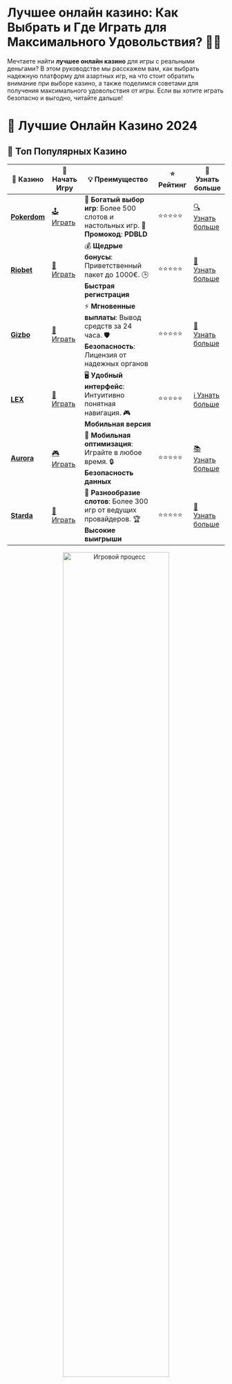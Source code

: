 # **Лучшее онлайн казино: Как Выбрать и Где Играть для Максимального Удовольствия? 🎰💸**

Мечтаете найти **лучшее онлайн казино** для игры с реальными деньгами? В этом руководстве мы расскажем вам, как выбрать надежную платформу для азартных игр, на что стоит обратить внимание при выборе казино, а также поделимся советами для получения максимального удовольствия от игры. Если вы хотите играть безопасно и выгодно, читайте дальше!

# 🎰 Лучшие Онлайн Казино 2024

## 🌟 Топ Популярных Казино

| 🎲 **Казино** | 🔗 **Начать Игру** | 💡 **Преимущество** | ⭐ **Рейтинг** | 🔗 **Узнать больше** |
|--------------|---------------------|---------------------|----------------|----------------------|
| [**Pokerdom**](https://brandplay.link/4k77v2yx) | [🕹️ Играть](https://brandplay.link/4k77v2yx) | 🎉 **Богатый выбор игр**: Более 500 слотов и настольных игр. 🎁 **Промокод**: **PDBLD** | ⭐⭐⭐⭐⭐ | [🔍 Узнать больше](https://brandplay.link/4k77v2yx) |
| [**Riobet**](https://brandplay.link/7xBLTPyj) | [🎰 Играть](https://brandplay.link/7xBLTPyj) | 💰 **Щедрые бонусы**: Приветственный пакет до 1000€. 🕒 **Быстрая регистрация** | ⭐⭐⭐⭐⭐ | [📖 Узнать больше](https://brandplay.link/7xBLTPyj) |
| [**Gizbo**](https://brandplay.link/bprXw4YV) | [🎲 Играть](https://brandplay.link/bprXw4YV) | ⚡ **Мгновенные выплаты**: Вывод средств за 24 часа. 🛡️ **Безопасность**: Лицензия от надежных органов | ⭐⭐⭐⭐⭐ | [📝 Узнать больше](https://brandplay.link/bprXw4YV) |
| [**LEX**](https://brandplay.link/zW4hdDFV) | [🤑 Играть](https://brandplay.link/zW4hdDFV) | 🖥️ **Удобный интерфейс**: Интуитивно понятная навигация. 🎮 **Мобильная версия** | ⭐⭐⭐⭐⭐ | [ℹ️ Узнать больше](https://brandplay.link/zW4hdDFV) |
| [**Aurora**](https://10trafic-stat2.com/click/668546556bcc6313411604bd/6766/13032/subaccount) | [🎮 Играть](https://10trafic-stat2.com/click/668546556bcc6313411604bd/6766/13032/subaccount) | 📱 **Мобильная оптимизация**: Играйте в любое время. 🔒 **Безопасность данных** | ⭐⭐⭐⭐⭐ | [📚 Узнать больше](https://10trafic-stat2.com/click/668546556bcc6313411604bd/6766/13032/subaccount) |
| [**Starda**](https://brandplay.link/fB7xwRFL) | [🎯 Играть](https://brandplay.link/fB7xwRFL) | 🎰 **Разнообразие слотов**: Более 300 игр от ведущих провайдеров. 🏆 **Высокие выигрыши** | ⭐⭐⭐⭐⭐ | [🔎 Узнать больше](https://brandplay.link/fB7xwRFL) |

<div align="center">
    <img src="https://i.pinimg.com/originals/87/9e/b9/879eb9354dd0699582408b68f2e253b2.gif" alt="Игровой процесс" width="70%">
</div>

## 💎 Лучшие Бонусы и Акции

| 🎲 **Казино** | 🔗 **Начать Игру** | 💡 **Преимущество** | ⭐ **Рейтинг** | 🔗 **Узнать больше** |
|--------------|---------------------|---------------------|----------------|----------------------|
| [**Kometa**](https://brandplay.link/8ZymQJV8) | [🎰 Играть](https://brandplay.link/8ZymQJV8) | 🎁 **Эксклюзивные бонусы**: Регулярные акции и промо. 🔄 **Программы лояльности** | ⭐⭐⭐⭐☆ | [🔍 Узнать больше](https://brandplay.link/8ZymQJV8) |
| [**R7**](https://brandplay.link/bMd3Yjsw) | [🕹️ Играть](https://brandplay.link/bMd3Yjsw) | 🕒 **Круглосуточная поддержка**: Всегда на связи. 💸 **Высокие лимиты** | ⭐⭐⭐⭐☆ | [📖 Узнать больше](https://brandplay.link/bMd3Yjsw) |
| [**7K**](https://brandplay.link/BvQyFShp) | [🎲 Играть](https://brandplay.link/BvQyFShp) | 🌟 **Эксклюзивные бонусы**: Только для VIP игроков. 🎉 **Сезонные акции** | ⭐⭐⭐⭐☆ | [📝 Узнать больше](https://brandplay.link/BvQyFShp) |
| [**Kent**](https://brandplay.link/Fv2WP3js) | [🤑 Играть](https://brandplay.link/Fv2WP3js) | 📈 **Высокий RTP**: Более 98%. 💼 **Профессиональная поддержка** | ⭐⭐⭐⭐☆ | [ℹ️ Узнать больше](https://brandplay.link/Fv2WP3js) |
| [**1Xslots**](https://brandplay.link/hSB1khtr) | [🎮 Играть](https://brandplay.link/hSB1khtr) | 🎉 **Множество акций**: Еженедельные бонусы и турниры. 🛡️ **Безопасность** | ⭐⭐⭐⭐☆ | [📚 Узнать больше](https://brandplay.link/hSB1khtr) |
| [**Gama**](https://brandplay.link/j6NMKsDz) | [🎯 Играть](https://brandplay.link/j6NMKsDz) | 🔍 **Интуитивный интерфейс**: Легкость использования. 🏅 **Престижные турниры** | ⭐⭐⭐⭐☆ | [🔎 Узнать больше](https://brandplay.link/j6NMKsDz) |

<div align="center">
    <img src="https://i.pinimg.com/originals/87/9e/b9/879eb9354dd0699582408b68f2e253b2.gif" alt="Игровой процесс" width="70%">
</div>

## 🚀 Быстрые Выигрыши и Поддержка

| 🎲 **Казино** | 🔗 **Начать Игру** | 💡 **Преимущество** | ⭐ **Рейтинг** | 🔗 **Узнать больше** |
|--------------|---------------------|---------------------|----------------|----------------------|
| [**Onion**](https://brandplay.link/zBGRVpQ9) | [🎰 Играть](https://brandplay.link/zBGRVpQ9) | 🤑 **Низкие ставки**: Идеально для начинающих. 🔄 **Быстрые выводы** | ⭐⭐⭐⭐☆ | [🔍 Узнать больше](https://brandplay.link/zBGRVpQ9) |
| [**Чемпион**](https://temon-gter.cfd/go/lRq?p80412p304504pcc44t17455) | [🕹️ Играть](https://temon-gter.cfd/go/lRq?p80412p304504pcc44t17455) | 🏅 **Лояльная программа**: Награды за активность. 🎁 **Ежемесячные бонусы** | ⭐⭐⭐⭐☆ | [📖 Узнать больше](https://temon-gter.cfd/go/lRq?p80412p304504pcc44t17455) |
| [**Vavada**](https://vavadapartner.pro/?promo=ea5c9275-6854-4505-94fc-95ab18221945-linkb2) | [🎲 Играть](https://vavadapartner.pro/?promo=ea5c9275-6854-4505-94fc-95ab18221945-linkb2) | 🚀 **Быстрая регистрация**: Начните играть мгновенно. 🔐 **Безопасные транзакции** | ⭐⭐⭐⭐☆ | [📝 Узнать больше](https://vavadapartner.pro/?promo=ea5c9275-6854-4505-94fc-95ab18221945-linkb2) |
| [**Friends**](https://gofriends.kim/linkb2) | [🤑 Играть](https://gofriends.kim/linkb2) | 🤝 **Социальные игры**: Играйте с друзьями. 🌐 **Мультиплатформенность** | ⭐⭐⭐⭐☆ | [ℹ️ Узнать больше](https://gofriends.kim/linkb2) |
| [**1WIN**](https://brandplay.link/smXVpBbG) | [🎮 Играть](https://brandplay.link/smXVpBbG) | 🏆 **Спортивные ставки**: Широкий выбор видов спорта. 💵 **Высокие коэффициенты** | ⭐⭐⭐⭐☆ | [📚 Узнать больше](https://brandplay.link/smXVpBbG) |
| [**Drip**](https://drp-ircp01.com/c07e6a3db) | [🎯 Играть](https://drp-ircp01.com/c07e6a3db) | 🌐 **Инновационные игры**: Новейшие игровые технологии. 🛡️ **Высокая безопасность** | ⭐⭐⭐⭐☆ | [🔎 Узнать больше](https://drp-ircp01.com/c07e6a3db) |
| [**JoyCasino**](https://rpc30.call2me.pro/?/ru/registration?apkpop=0&partner=p24970p3291217pc98f) | [🎰 Играть](https://rpc30.call2me.pro/?/ru/registration?apkpop=0&partner=p24970p3291217pc98f) | 🎁 **Приятные бонусы**: Ежедневные акции и подарки. 🕹️ **Разнообразие игр** | ⭐⭐⭐⭐☆ | [🔍 Узнать больше](https://rpc30.call2me.pro/?/ru/registration?apkpop=0&partner=p24970p3291217pc98f) |

<div align="center">
    <img src="https://i.pinimg.com/originals/87/9e/b9/879eb9354dd0699582408b68f2e253b2.gif" alt="Игровой процесс" width="70%">
</div>
---

✨ **Выбирайте лучшее казино для себя и наслаждайтесь игрой! Удачи!** ✨
![Лучшее онлайн казино](https://i.pinimg.com/originals/a9/29/6e/a9296ea1cf6a7c20a985e593451f0323.png)

## Что делает онлайн казино лучшим? 🔑

Когда речь идет о выборе **лучшего онлайн казино**, стоит учитывать несколько ключевых факторов. Не все казино одинаково хороши, поэтому важно тщательно подходить к выбору. Вот что определяет качество и надежность онлайн казино:

### 1. **Лицензия и безопасность** 🔒

Одним из самых важных критериев при выборе онлайн казино является наличие лицензии. Лицензированное казино гарантирует честность игр, защиту личных данных и безопасность транзакций. Проверьте, чтобы казино имело лицензию от известных регуляторов, таких как MGA, UKGC, Curacao или другие.

### 2. **Широкий выбор игр** 🎮

**Лучшее онлайн казино** должно предложить разнообразие игр, начиная от классических слотов и заканчивая настольными играми, такими как рулетка, блэкджек и покер. Большое количество провайдеров игр, таких как NetEnt, Microgaming, Playtech, Pragmatic Play и другие, свидетельствует о высоком уровне казино.

### 3. **Щедрые бонусы и акции** 🎁

Важным аспектом выбора является бонусная программа казино. **Лучшее онлайн казино** предложит вам не только бонусы за регистрацию, но и регулярные акции, фриспины, а также программы лояльности для постоянных игроков. Эти бонусы могут значительно увеличить ваши шансы на выигрыш.

### 4. **Платежные методы** 💳

Для удобства игроков, казино должно поддерживать широкий выбор платежных методов, включая банковские карты, электронные кошельки, криптовалюты и банковские переводы. Возможность быстрой и безопасной оплаты также является важным критерием при выборе **лучшего онлайн казино**.

### 5. **Поддержка игроков** 🧑‍💻

Хорошая служба поддержки — это еще один признак надежности казино. **Лучшее онлайн казино** всегда обеспечит круглосуточную поддержку через чат, email или телефон, чтобы оперативно решать проблемы игроков и отвечать на их вопросы.

## Как выбрать лучшее онлайн казино для себя? 🤔

Если вы хотите выбрать **лучшее онлайн казино** для себя, вот несколько советов, которые помогут сделать правильный выбор:

### 1. **Читайте обзоры и рейтинги** ⭐

Одним из самых простых способов найти надежное казино является чтение обзоров и рейтингов. Изучите множественные источники, чтобы понять, какие казино заслуживают доверия. Отзывы игроков также могут помочь вам сделать осознанный выбор.

### 2. **Используйте бонусы и фриспины для проверки** 🎰

Перед тем как начать играть на реальные деньги, воспользуйтесь бонусами и фриспинами, чтобы проверить, насколько вам подходит данное казино. Это отличный способ протестировать платформу, не рискуя своими деньгами.

### 3. **Сравнивайте условия бонусов и акций** 🎁

**Лучшее онлайн казино** предложит вам щедрые бонусы, но не забывайте внимательно читать условия для их получения. Важно понимать требования по отыгрышу бонусов и доступность игр для использования бонусных средств.

### 4. **Оцените качество мобильной версии** 📱

Для удобства игры многие казино предлагают мобильные версии своих сайтов. Проверьте, насколько удобна мобильная версия выбранного казино, чтобы наслаждаться игрой на ходу.

### 5. **Убедитесь в честности игр** 🎲

Чтобы убедиться, что игры честные, ищите казино, которое использует сертифицированные RNG (генераторы случайных чисел). Это гарантирует, что результаты игр будут случайными и непредсказуемыми.

## Где играть в лучшее онлайн казино? 🌍

Множество казино предлагают различные бонусы и уникальные предложения для новых игроков, но важно выбрать то, которое подходит вам. Вот несколько платформ, которые могут быть подходящими для новичков и опытных игроков:

- **Онлайн казино с большими бонусами и фриспинами**
- **Платформы с высоким RTP и разнообразием слотов**
- **Казино, которые предлагают много вариантов для вывода средств**

Кроме того, не забывайте проверять наличие мобильных приложений, чтобы играть в любое время и в любом месте.

## Как получить максимальное удовольствие от игры в онлайн казино? 🎉

Играть в **лучшее онлайн казино** может быть увлекательно и даже прибыльно, если придерживаться нескольких простых советов:

### 1. **Управляйте своим банком** 💼

Настройте свой банкролл и придерживайтесь установленного лимита. Установление лимитов поможет вам избежать больших потерь и контролировать свои расходы.

### 2. **Выбирайте игры с низким волатильностью** 🎲

Если ваша цель — играть в казино ради удовольствия, выбирайте игры с низким уровнем волатильности. Эти игры часто предлагают меньшие, но более частые выигрыши, что позволяет дольше наслаждаться игрой.

### 3. **Используйте бонусы и фриспины с умом** 🎯

Не забывайте использовать бонусы и фриспины в выгодных предложениях, но следите за условиями, чтобы не потерять шанс на выигрыш.

### 4. **Не забывайте об ответственной игре** 🎯

Ответственная игра — ключ к долгому и приятному игровому процессу. Устанавливайте лимиты на время и деньги, чтобы избежать чрезмерных расходов.

## Заключение: Выбирайте лучшее онлайн казино для увлекательной игры! 🎉

**Лучшее онлайн казино** — это не только место для игры, но и пространство для отдыха и развлечений. Чтобы выбрать надежную платформу, внимательно изучайте предложения, читайте отзывы и тестируйте бонусы. С помощью этих советов вы сможете найти оптимальное казино для себя и наслаждаться игрой, минимизируя риски. Удачи и приятных выигрышей! 🍀🎰
